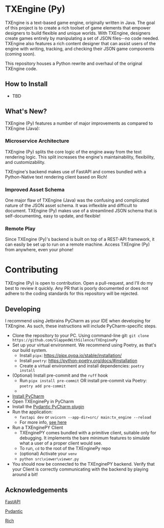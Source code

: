 # TXEngine (Py)

TXEngine is a text-based game engine, originally written in Java. The goal of this project is to create a rich toolset of game elements that empower designers to build flexible and unique worlds. With TXEngine, designers create games entirely by manipulating a set of JSON files--no code needed. TXEngine also features a rich content designer that can assist users of the engine with writing, tracking, and checking their JSON game components (coming soon).

This repository houses a Python rewrite and overhaul of the original TXEngine code. 

## How to Install
- TBD

## What's New?
TXEngine (Py) features a number of major improvements as compared to TXEngine (Java):

### Microservice Architecture
TXEngine (Py) splits the core logic of the engine away from the text rendering logic. This split increases the engine's maintainability, flexibility, and customizability.

TXEngine's backend makes use of FastAPI and comes bundled with a Python-Native text rendering client based on Rich!

### Improved Asset Schema
One major flaw of TXEngine (Java) was the confusing and complicated nature of the JSON asset schema. It was inflexible and difficult to document. TXEngine (Py) makes use of a streamlined JSON schema that is self-documenting, easy to update, and flexible!

### Remote Play
Since TXEngine (Py)'s backend is built on top of a REST-API framework, it can easily be set up to run on a remote machine. Access TXEngine (Py) from anywhere, even your phone!

# Contributing

TXEngine (Py) is open to contribution. Open a pull-request, and I'll do my best to review it quickly. Any PR that is poorly documented or does not adhere to the coding standards for this repository will be rejected.

## Developing

I recommend using Jetbrains PyCharm as your IDE when developing for TXEngine. As such, these instructions will include PyCharm-specific steps.

 - Clone the repository to your PC. Using command-line git: `git clone https://github.com/SlappedWithSilence/TXEnginePy`
 - Set up your virtual environment. We recommend using Poetry, as that's our build system.
   - Install `pipx`: https://pipx.pypa.io/stable/installation/
   - Install `poetry`: https://python-poetry.org/docs/#installation
   - Create a virtual environment and install dependencies: `poetry install`
 - (Optional) Install pre-commit and the `ruff` hook
   - Run `pipx install pre-commit` OR install pre-commit via Poetry: `poetry add pre-commit`
   - 
 - [Install PyCharm](https://www.jetbrains.com/pycharm/)
 - Open TXEnginePy in PyCharm
 - Install the [Pydantic PyCharm plugin](https://docs.pydantic.dev/pycharm_plugin/)
 - Run the application:
   - `fastapi dev` or `uvicorn --app-dir=src/ main:tx_engine --reload`
   - For more info, [see here](https://fastapi.tiangolo.com/tutorial/first-steps/)
- Run a TXEnginePY Client
  - TXEnginePY comes bundled with a primitive client, suitable only for debugging. It implements the bare minimum features to simulate what a user of a proper client would see.
  - To run, `cd` to the root of the TXEnginePy repo
  - (optional) Activate your `venv`
  - `python src\viewer\viewer.py`
- You should now be connected to the TXEnginePY backend. Verify that your Client is correctly communicating with the backend by playing around a bit!

## Acknowledgements

[FastAPI](https://fastapi.tiangolo.com/)

[Pydantic](https://docs.pydantic.dev/)

[Rich](https://pypi.org/project/rich/)
